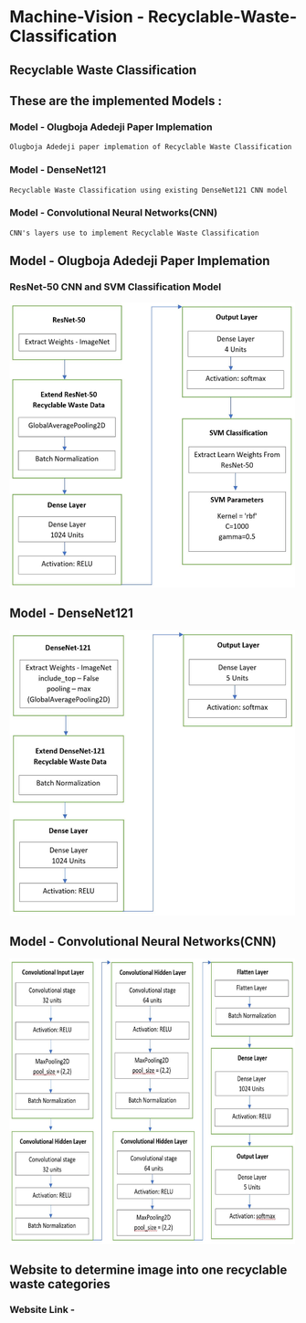# Machine-Vision - Recyclable-Waste-Classification

## Recyclable Waste Classification

## These are the implemented Models :

  ### Model - Olugboja Adedeji Paper Implemation
    Olugboja Adedeji paper implemation of Recyclable Waste Classification  

  ### Model - DenseNet121
    Recyclable Waste Classification using existing DenseNet121 CNN model  

  ### Model - Convolutional Neural Networks(CNN)
    CNN's layers use to implement Recyclable Waste Classification
 
 
 ## Model - Olugboja Adedeji Paper Implemation
 
  ### ResNet-50 CNN and SVM Classification Model
  
  <img src="https://github.com/kaush77/Machine-Vision---Recyclable-Waste-Classification/blob/master/model_results/model/ResNet-50.JPG" width="500" height="500" />
  
 ## Model - DenseNet121
 
 <img src="https://github.com/kaush77/Machine-Vision---Recyclable-Waste-Classification/blob/master/model_results/model/DenseNet-121.JPG" width="500" height="500" />
 
 ## Model - Convolutional Neural Networks(CNN)

  <img src="https://github.com/kaush77/Machine-Vision---Recyclable-Waste-Classification/blob/master/model_results/model/CNN.JPG" width="500" height="500" />

## Website to determine image into one recyclable waste categories
  ### Website Link - 

